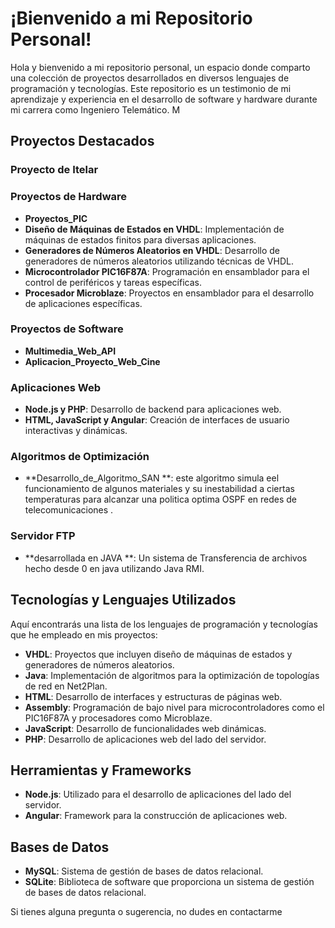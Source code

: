 # ¡Bienvenido a mi Repositorio Personal!

Hola y bienvenido a mi repositorio personal, un espacio donde comparto una colección de proyectos desarrollados en diversos lenguajes de programación y tecnologías. Este repositorio es un testimonio de mi aprendizaje y experiencia en el desarrollo de software y hardware durante mi carrera como Ingeniero Telemático. M

## Proyectos Destacados
### Proyecto de Itelar


### Proyectos de Hardware


- **Proyectos_PIC**
- **Diseño de Máquinas de Estados en VHDL**: Implementación de máquinas de estados finitos para diversas aplicaciones.
- **Generadores de Números Aleatorios en VHDL**: Desarrollo de generadores de números aleatorios utilizando técnicas de VHDL.
- **Microcontrolador PIC16F87A**: Programación en ensamblador para el control de periféricos y tareas específicas.
- **Procesador Microblaze**: Proyectos en ensamblador para el desarrollo de aplicaciones específicas.

### Proyectos de Software

- **Multimedia_Web_API**
- **Aplicacion_Proyecto_Web_Cine**

### Aplicaciones Web

- **Node.js y PHP**: Desarrollo de backend para aplicaciones web.
- **HTML, JavaScript y Angular**: Creación de interfaces de usuario interactivas y dinámicas.
### Algoritmos de Optimización

- **Desarrollo_de_Algoritmo_SAN **: este algoritmo simula eel funcionamiento de algunos materiales y su inestabilidad a ciertas temperaturas para alcanzar una politica optima OSPF en redes de telecomunicaciones .

### Servidor FTP 
- **desarrollada en JAVA **: Un sistema de Transferencia de archivos hecho desde 0 en java utilizando Java RMI.

## Tecnologías y Lenguajes Utilizados

Aquí encontrarás una lista de los lenguajes de programación y tecnologías que he empleado en mis proyectos:

- **VHDL**: Proyectos que incluyen diseño de máquinas de estados y generadores de números aleatorios.
- **Java**: Implementación de algoritmos para la optimización de topologías de red en Net2Plan.
- **HTML**: Desarrollo de interfaces y estructuras de páginas web.
- **Assembly**: Programación de bajo nivel para microcontroladores como el PIC16F87A y procesadores como Microblaze.
- **JavaScript**: Desarrollo de funcionalidades web dinámicas.
- **PHP**: Desarrollo de aplicaciones web del lado del servidor.


## Herramientas y Frameworks

- **Node.js**: Utilizado para el desarrollo de aplicaciones del lado del servidor.
- **Angular**: Framework para la construcción de aplicaciones web.

## Bases de Datos

- **MySQL**: Sistema de gestión de bases de datos relacional.
- **SQLite**: Biblioteca de software que proporciona un sistema de gestión de bases de datos relacional.


Si tienes alguna pregunta o sugerencia, no dudes en contactarme
